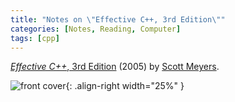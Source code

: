 ```yaml
---
title: "Notes on \"Effective C++, 3rd Edition\""
categories: [Notes, Reading, Computer]
tags: [cpp]
---
```


[*Effective C++*, 3rd Edition](https://www.amazon.com/dp/0321334876) (2005) by [Scott Meyers](https://www.aristeia.com/).

![front cover](https://images-na.ssl-images-amazon.com/images/I/51eiC9ZRVZL._SX396_BO1,204,203,200_.jpg){: .align-right width="25%" }
